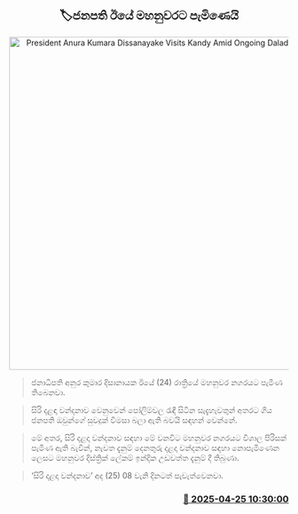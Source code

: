 <p align='center'><b><h2 align='center' title='President Anura Kumara Dissanayake Visits Kandy Amid Ongoing Dalada Pilgrimage'>🏷ජනපති ඊයේ මහනුවරට පැමිණෙයි</h2></b></p>
<p align='center'><img src='https://helakuru.sgp1.cdn.digitaloceanspaces.com/esana/images/lib/anura-president-dalada-wandana.jpg' width='600' alt='President Anura Kumara Dissanayake Visits Kandy Amid Ongoing Dalada Pilgrimage'></p>

> ජනාධිපති අනුර කුමාර දිසානායක ඊයේ (24) රාත්‍රියේ මහනුවර නගරයට පැමිණ තිබෙනවා.

> සිරි දළඳා වන්දනාව වෙනුවෙන් පෝලිම්වල රැඳී සිටින සැදැහැවතුන් අතරට ගිය ජනපති ඔවුන්ගේ සුවදුක් විමසා බලා ඇති බවයි සඳහන් වෙන්නේ.

> මේ අතර, සිරි දළදා වන්දනාව සඳහා මේ වනවිට මහනුවර නගරයට විශාල පිරිසක් පැමිණ ඇති බැවින්, නැවත දැනුම් දෙනතුරු දළදා වන්දනාව සඳහා නොපැමිණෙන ලෙසට මහනුවර දිස්ත්‍රික් ලේකම් ඉන්දික උඩවත්ත දැනුම් දී තිබුණා.

> ‘සිරි දළදා වන්දනාව’ අද (25) 08 වැනි දිනටත් පැවැත්වෙනවා.



<h3 align='right'><a href='https://www.helakuru.lk/esana/p/109538/'>📅 2025-04-25 10:30:00</a></h3>

